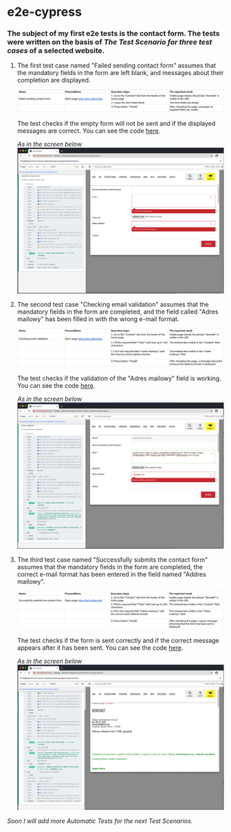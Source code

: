 # e2e-cypress

### The subject of my first e2e tests is the contact form. The tests were written on the basis of *The Test Scenario for three test cases* of a selected website.


1. The first test case named "Failed sending contact form" assumes that the mandatory fields in the form are left blank, and messages about their completion are displayed. 

    ![alt text](https://github.com/KamilaWhite/e2e-cypress/blob/main/cypress/integration/TXM/TXM.contact.tests/Attachments/Test%20case%20no.1.png?raw=true "TC no.1")

    The test checks if the empty form will not be sent and if the displayed messages are correct. You can see the code [here](https://github.com/KamilaWhite/e2e-cypress/blob/main/cypress/integration/TXM/TXM.contact.tests/contact.failed.spec.js).

    *As in the screen below*
![alt text](https://github.com/KamilaWhite/e2e-cypress/blob/main/cypress/integration/TXM/TXM.contact.tests/Attachments/failed.sending.contact.form.png?raw=true "failed.sending.contact.form")

2. The second test case "Checking email validation" assumes that the mandatory fields in the form are completed, and the field called "Adres mailowy" has been filled in with the wrong e-mail format. 
   
   ![alt text](https://github.com/KamilaWhite/e2e-cypress/blob/main/cypress/integration/TXM/TXM.contact.tests/Attachments/Test%20case%20no.2.png?raw=true "TC no.2")

    The test checks if the validation of the "Adres mailowy" field is working. You can see the code [here](https://github.com/KamilaWhite/e2e-cypress/blob/main/cypress/integration/TXM/TXM.contact.tests/contact.validation.email.spec.js).

    *As in the screen below*
![alt text](https://github.com/KamilaWhite/e2e-cypress/blob/main/cypress/integration/TXM/TXM.contact.tests/Attachments/checking.email.validation.png?raw=true "checking.email.validation")

3. The third test case named "Successfully submits the contact form" assumes that the mandatory fields in the form are completed, the correct e-mail format has been entered in the field named "Addres mailowy". 

    ![alt text](https://github.com/KamilaWhite/e2e-cypress/blob/main/cypress/integration/TXM/TXM.contact.tests/Attachments/Test%20Case%20no.3.png?raw=true "TC no.3")
   
    The test checks if the form is sent correctly and if the correct message appears after it has been sent. You can see the code [here](https://github.com/KamilaWhite/e2e-cypress/blob/main/cypress/integration/TXM/TXM.contact.tests/contact.success.spec.js).

    *As in the screen below*
![alt text](https://github.com/KamilaWhite/e2e-cypress/blob/main/cypress/integration/TXM/TXM.contact.tests/Attachments/successfully.submits.the.contact.form.png?raw=true "successtully.submits.the.contact.form")

*Soon I will add more Automatic Tests for the next Test Scenarios.*